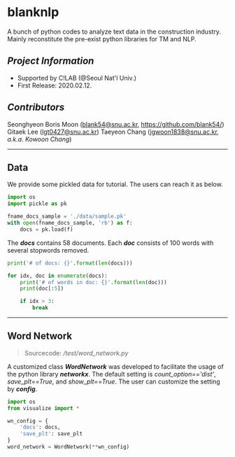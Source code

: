 # blanknlp
A bunch of python codes to analyze text data in the construction industry.
Mainly reconstitute the pre-exist python libraries for TM and NLP.

## _Project Information_
- Supported by C!LAB (@Seoul Nat'l Univ.)
- First Release: 2020.02.12.

## _Contributors_
Seonghyeon Boris Moon (blank54@snu.ac.kr, https://github.com/blank54/)
Gitaek Lee (lgt0427@snu.ac.kr)
Taeyeon Chang (jgwoon1838@snu.ac.kr, _a.k.a. Kowoon Chang_)

- - -

## Data
We provide some pickled data for tutorial.
The users can reach it as below.

```python
import os
import pickle as pk

fname_docs_sample = './data/sample.pk'
with open(fname_docs_sample, 'rb') as f:
    docs = pk.load(f)
```

The _**docs**_ contains 58 documents.
Each _**doc**_ consists of 100 words with several stopwords removed.

```python
print('# of docs: {}'.format(len(docs)))

for idx, doc in enumerate(docs):
    print('# of words in doc: {}'.format(len(doc)))
    print(doc[:5])

    if idx > 3:
        break
```

- - -

## Word Network
>Sourcecode: _/test/word_network.py_

A customized class _**WordNetwork**_ was developed to facilitate the usage of the python library _**networkx**_.
The default setting is _count_option=='dist'_, _save_plt==True_, and _show_plt==True_. The user can customize the setting by _**config**_.

```python
import os
from visualize import *

wn_config = {
    'docs': docs,
    'save_plt': save_plt
}
word_network = WordNetwork(**wn_config)
```